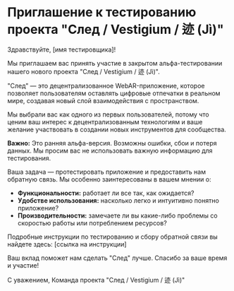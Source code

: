 # Приглашение к тестированию проекта "След / Vestigium / 迹 (Jì)"

Здравствуйте, [имя тестировщика]!

Мы приглашаем вас принять участие в закрытом альфа-тестировании нашего нового проекта "След / Vestigium / 迹 (Jì)".

"След" — это децентрализованное WebAR-приложение, которое позволяет пользователям оставлять цифровые отпечатки в реальном мире, создавая новый слой взаимодействия с пространством.

Мы выбрали вас как одного из первых пользователей, потому что ценим ваш интерес к децентрализованным технологиям и ваше желание участвовать в создании новых инструментов для сообщества.

**Важно:** Это ранняя альфа-версия. Возможны ошибки, сбои и потеря данных. Мы просим вас не использовать важную информацию для тестирования.

Ваша задача — протестировать приложение и предоставить нам обратную связь. Мы особенно заинтересованы в вашем мнении о:

*   **Функциональности:** работает ли все так, как ожидается?
*   **Удобстве использования:** насколько легко и интуитивно понятно приложение?
*   **Производительности:** замечаете ли вы какие-либо проблемы со скоростью работы или потреблением ресурсов?

Подробные инструкции по тестированию и сбору обратной связи вы найдете здесь: [ссылка на инструкции]

Ваш вклад поможет нам сделать "След" лучше. Спасибо за ваше время и участие!

С уважением,
Команда проекта "След / Vestigium / 迹 (Jì)"
